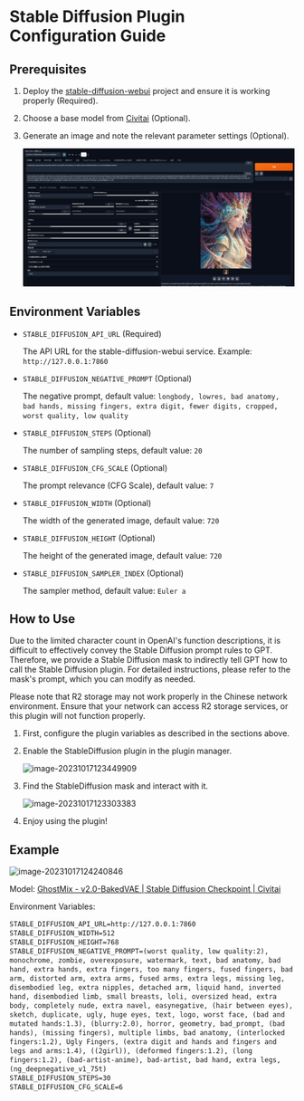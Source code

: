 # Stable Diffusion Plugin Configuration Guide

## Prerequisites

1. Deploy the [stable-diffusion-webui](https://github.com/AUTOMATIC1111/stable-diffusion-webui) project and ensure it is working properly (Required).

2. Choose a base model from [Civitai](https://civitai.com/) (Optional).

3. Generate an image and note the relevant parameter settings (Optional).

   ![sd-web-ui](./sd-web-ui.png)

## Environment Variables

- `STABLE_DIFFUSION_API_URL` (Required)

  The API URL for the stable-diffusion-webui service. Example: `http://127.0.0.1:7860`

- `STABLE_DIFFUSION_NEGATIVE_PROMPT` (Optional)

  The negative prompt, default value: `longbody, lowres, bad anatomy, bad hands, missing fingers, extra digit, fewer digits, cropped, worst quality, low quality`

- `STABLE_DIFFUSION_STEPS` (Optional)

  The number of sampling steps, default value: `20`

- `STABLE_DIFFUSION_CFG_SCALE` (Optional)

  The prompt relevance (CFG Scale), default value: `7`

- `STABLE_DIFFUSION_WIDTH` (Optional)

  The width of the generated image, default value: `720`

- `STABLE_DIFFUSION_HEIGHT` (Optional)

  The height of the generated image, default value: `720`

- `STABLE_DIFFUSION_SAMPLER_INDEX` (Optional)

  The sampler method, default value: `Euler a`

## How to Use

Due to the limited character count in OpenAI's function descriptions, it is difficult to effectively convey the Stable Diffusion prompt rules to GPT. Therefore, we provide a Stable Diffusion mask to indirectly tell GPT how to call the Stable Diffusion plugin. For detailed instructions, please refer to the mask's prompt, which you can modify as needed.

Please note that R2 storage may not work properly in the Chinese network environment. Ensure that your network can access R2 storage services, or this plugin will not function properly.

1. First, configure the plugin variables as described in the sections above.

2. Enable the StableDiffusion plugin in the plugin manager.

   ![image-20231017123449909](./images/plugin/sd-plugin-manager.png)

3. Find the StableDiffusion mask and interact with it.

   ![image-20231017123303383](./images/plugin/sd-plugin-mask.png)

4. Enjoy using the plugin!

## Example

![image-20231017124240846](./images/plugin/sd-plugin-example.png)

Model: [GhostMix - v2.0-BakedVAE | Stable Diffusion Checkpoint | Civitai](https://civitai.com/models/36520/ghostmix)

Environment Variables:

```
STABLE_DIFFUSION_API_URL=http://127.0.0.1:7860
STABLE_DIFFUSION_WIDTH=512
STABLE_DIFFUSION_HEIGHT=768
STABLE_DIFFUSION_NEGATIVE_PROMPT=(worst quality, low quality:2), monochrome, zombie, overexposure, watermark, text, bad anatomy, bad hand, extra hands, extra fingers, too many fingers, fused fingers, bad arm, distorted arm, extra arms, fused arms, extra legs, missing leg, disembodied leg, extra nipples, detached arm, liquid hand, inverted hand, disembodied limb, small breasts, loli, oversized head, extra body, completely nude, extra navel, easynegative, (hair between eyes), sketch, duplicate, ugly, huge eyes, text, logo, worst face, (bad and mutated hands:1.3), (blurry:2.0), horror, geometry, bad_prompt, (bad hands), (missing fingers), multiple limbs, bad anatomy, (interlocked fingers:1.2), Ugly Fingers, (extra digit and hands and fingers and legs and arms:1.4), ((2girl)), (deformed fingers:1.2), (long fingers:1.2), (bad-artist-anime), bad-artist, bad hand, extra legs, (ng_deepnegative_v1_75t)
STABLE_DIFFUSION_STEPS=30
STABLE_DIFFUSION_CFG_SCALE=6
```